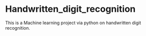 # Handwritten_digit_recognition
This is a Machine learning project via python on handwritten digit recognition.
